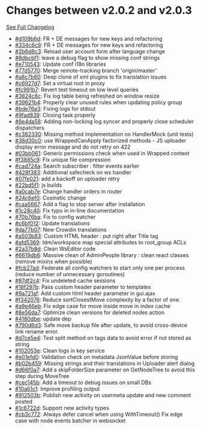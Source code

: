# Changes between v2.0.2 and v2.0.3

[See Full Changelog](https://github.com/pydio/cells/compare/v2.0.2...v2.0.3)

- [#d109b6d](https://github.com/pydio/cells/commit/d109b6d0c7382c93494cc364e09a68106a61b74e): FR + DE messages for new keys and refactoring
- [#334c6c9](https://github.com/pydio/cells/commit/334c6c9976dc3bcab13a2d3370c2483ac48eb5be): FR + DE messages for new keys and refactoring
- [#2b6d8c3](https://github.com/pydio/cells/commit/2b6d8c35ef74f098f7146aaab6ecf8fdb61df213): Reload user account form after language change
- [#8dbcbf1](https://github.com/pydio/cells/commit/8dbcbf1c71f5d2e3b026d02737205f1f0c242bde): leave a debug flag to show missing conf strings
- [#e710543](https://github.com/pydio/cells/commit/e710543c5aa9fad6dd72e166445ebc4e078daf30): Update conf i18n libraries
- [#77d5770](https://github.com/pydio/cells/commit/77d577068b5edb7aa7ec7b0508cd6c5a56332a6e): Merge remote-tracking branch 'origin/master'
- [#a8c7b60](https://github.com/pydio/cells/commit/a8c7b602755ec9bda0a813df0b4082c22755ff7c): Deep clone of xml plugins to fix translation issues
- [#c6927d7](https://github.com/pydio/cells/commit/c6927d71327fd7007f2079aac35c9ce3eee48660): Set a virtual root in proxy
- [#fc991b7](https://github.com/pydio/cells/commit/fc991b79a276ec08cbdfadca8d86e621847c42b6): Revert test timeout on low level queries
- [#3824c6c](https://github.com/pydio/cells/commit/3824c6cc0a3dc74baac6a64af763910ad3e6f8cb): Fix log table being refreshed on window resize
- [#39621b4](https://github.com/pydio/cells/commit/39621b4abf0e28aa98aacea6685e776497f81c3a): Properly clear unused rules when updating policy group
- [#bde76a3](https://github.com/pydio/cells/commit/bde76a3102e1593db366563e5ca103f6b55a6360): Fixing logs for stdout
- [#9fad839](https://github.com/pydio/cells/commit/9fad8393ba216618be8831e797e41c9b858f6d17): Closing task properly
- [#8e4da58](https://github.com/pydio/cells/commit/8e4da58ef1332c8f1ad9e9cf43c90b289717d0ba): Adding non-locking log syncer and properly close scheduler dispatchers
- [#c382330](https://github.com/pydio/cells/commit/c3823301ccd4e59d8d7d184cdbb8d1abf8717012): Missing method implementation on HandlerMock (unit tests)
- [#38d30c0](https://github.com/pydio/cells/commit/38d30c072ce974de3571809a630ed0c9925072eb): use WrappedCanApply factorized methods - JS uploader display error message and do not retry on 422
- [#03bb061](https://github.com/pydio/cells/commit/03bb0615ee8949c2c0e166751b768f998f7d6f28): Generic permissions check when used in Wrapped context
- [#f3885c9](https://github.com/pydio/cells/commit/f3885c9d9aa92706bb5d55d2a295f6c3ac3130a3): Fix unique file compression
- [#cad724a](https://github.com/pydio/cells/commit/cad724aeb5592cdda627c8d367d11f330374b183): Search subscriber : filter events earlier
- [#428f383](https://github.com/pydio/cells/commit/428f383bff7d9c8893a4e2a52b753e1577112429): Additional safecheck on ws handler
- [#07fe021](https://github.com/pydio/cells/commit/07fe021191791899105fdca612b66d290a1f75c0): add a backoff on uploader retry
- [#22bd5f1](https://github.com/pydio/cells/commit/22bd5f186279ca541092d2410e3845742967e644): js builds
- [#a0cab7e](https://github.com/pydio/cells/commit/a0cab7ec0f9a5511d107ae941b0dab3b336b3753): Change handler orders in router
- [#24c6ef0](https://github.com/pydio/cells/commit/24c6ef065a12ad6db064e9fe7e39d2c3849ca928): Cosmetic change
- [#caa5667](https://github.com/pydio/cells/commit/caa5667d1cc8a6d774183fb33ed30ced2641a3e6): Add a flag to stop server after installation
- [#1c28c40](https://github.com/pydio/cells/commit/1c28c4011868809a0b3ea4d4415edaa8208ca83f): Fix typo in in-line documentation
- [#70b76ba](https://github.com/pydio/cells/commit/70b76bad0deb8e7041288c0857725083fe64c8dc): Fix to config watcher
- [#c6bf012](https://github.com/pydio/cells/commit/c6bf012b04d8f5528b6fc00254b937cf5daa1ee5): Update translations
- [#da77b07](https://github.com/pydio/cells/commit/da77b07fb80bb8462e164b43100a4d396875784e): New Crowdin translations
- [#a503b83](https://github.com/pydio/cells/commit/a503b83b459b2bf24c7656ba039c46f624363e98): Custom HTML header : put right after Title tag
- [#afd5369](https://github.com/pydio/cells/commit/afd53699628f788c64db1ecbf7852a817acc8d49): Idm/workspace map special attributes to root_group ACLs
- [#2a37b8d](https://github.com/pydio/cells/commit/2a37b8d69f1e150efb94ce81870001805aca04dc): Clean WsEditor code
- [#6619db6](https://github.com/pydio/cells/commit/6619db656085411c9f10ecc6b54079d24426d6c5): Massive clean of AdminPeople library : clean react classes (remove mixins when possible)
- [#fcb27ad](https://github.com/pydio/cells/commit/fcb27adf8ad60f365a0712c3ebdce3211d40e753): Federate all config watchers to start only one per process (reduce number of unnecessary goroutines)
- [#87df2c4](https://github.com/pydio/cells/commit/87df2c410fda3bbc967fda41a487262aff333844): Fix undeleted cache sessions
- [#18f297b](https://github.com/pydio/cells/commit/18f297b4a2987e46bdd9f63afd2cc07d5cbb91c8): Pass custom header parameter to templates
- [#9a721af](https://github.com/pydio/cells/commit/9a721afd133773fc47fe3c47a72e41c64c5d498e): Add custom html header parameter in gui.ajax
- [#f342076](https://github.com/pydio/cells/commit/f34207672b1cad71f7307b3845e9c196886a3e6b): Reduce sortClosestMove complexity by a factor of one.
- [#a9e46eb](https://github.com/pydio/cells/commit/a9e46eb624b20bfd15c73dfce5f9e2ede01f254b): Fix edge case for move inside move in index cache
- [#8e56da7](https://github.com/pydio/cells/commit/8e56da753887da930c2508bb8f1967403a2ca596): Optimize clean versions for deleted nodes action
- [#4180dbe](https://github.com/pydio/cells/commit/4180dbe9ee35538c42d346a7d4738e46ec60b3bc): update dep
- [#790d6d3](https://github.com/pydio/cells/commit/790d6d3fa7261bbb18dba93d492d40b7251749ce): Safe move backup file after update, to avoid cross-device link rename error.
- [#d7ce5e4](https://github.com/pydio/cells/commit/d7ce5e4c0393c2c0075604505f11caf596fa5bfd): Test split method on tags data to avoid error if not stored as string
- [#102053e](https://github.com/pydio/cells/commit/102053e0571438aad272b22f76d0959c4afd45f5): Clean logs in key service
- [#e01efd0](https://github.com/pydio/cells/commit/e01efd056b06891c99bc4fd4de07216d9fbd9db5): Validation check on metadata JsonValue before storing
- [#b02b459](https://github.com/pydio/cells/commit/b02b459289956a787145fef1dff8473f787dc300): Missing strings and their translations in Uploader alert dialog
- [#d66f0a7](https://github.com/pydio/cells/commit/d66f0a76cae75afe9fc3ed29aa3e158548c9523c): Add a skipFolderSize parameter on GetNodeTree to avoid this step during MoveTree
- [#cec145b](https://github.com/pydio/cells/commit/cec145bb24c620751d54244c5774516a959fdcae): Add a timeout to debug issues on small DBs
- [#10a61c1](https://github.com/pydio/cells/commit/10a61c109b72c28f67a8360532685418db51e3a8): Improve profiling output
- [#912503b](https://github.com/pydio/cells/commit/912503bd0c86a3011b8ccad4b1a6b2d9a2f9c5b8): Publish new activity on usermeta update and new comment posted
- [#1c6722d](https://github.com/pydio/cells/commit/1c6722dc16bc5d1f1f922431c54eb4c3be3d91ef): Support new activity types
- [#cb3c772](https://github.com/pydio/cells/commit/cb3c772d8c1042ebdd20811b371a43fb7b331854): Always defer cancel when using WithTimeout() Fix edge case with node events batcher in websocket
